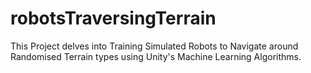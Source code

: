 # robotsTraversingTerrain
This Project delves into Training Simulated Robots to Navigate around Randomised Terrain types using Unity's Machine Learning Algorithms.
